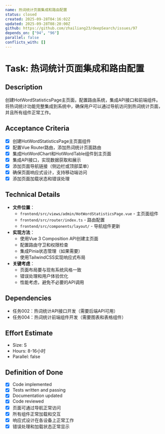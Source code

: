 ```yaml
---
name: 热词统计页面集成和路由配置
status: closed
created: 2025-09-28T04:16:02Z
updated: 2025-09-28T08:20:00Z
github: https://github.com/zhailiang23/deepSearch/issues/97
depends_on: ["94", "96"]
parallel: false
conflicts_with: []
---
```


# Task: 热词统计页面集成和路由配置

## Description
创建HotWordStatisticsPage主页面，配置路由系统，集成API接口和前端组件。将热词统计功能完整集成到系统中，确保用户可以通过导航访问到热词统计页面，并且所有组件正常工作。

## Acceptance Criteria
- [x] 创建HotWordStatisticsPage主页面组件
- [x] 配置Vue Router路由，添加热词统计页面路由
- [x] 集成HotWordChart和HotWordTable组件到主页面
- [x] 集成API接口，实现数据获取和展示
- [x] 添加页面导航链接（侧边栏或顶部菜单）
- [x] 确保页面响应式设计，支持移动端访问
- [x] 添加页面加载状态和错误处理

## Technical Details
- **文件位置**：
  - `frontend/src/views/admin/HotWordStatisticsPage.vue` - 主页面组件
  - `frontend/src/router/index.ts` - 路由配置
  - `frontend/src/components/layout/` - 导航组件更新
- **实现方法**：
  - 使用Vue 3 Composition API创建主页面
  - 配置路由守卫和权限检查
  - 集成Pinia状态管理（如果需要）
  - 使用TailwindCSS实现响应式布局
- **关键考虑**：
  - 页面布局要与现有系统风格一致
  - 错误处理和用户体验优化
  - 性能考虑，避免不必要的API调用

## Dependencies
- 任务002：热词统计API接口开发（需要后端API可用）
- 任务004：热词统计前端组件开发（需要图表和表格组件）

## Effort Estimate
- Size: S
- Hours: 8-16小时
- Parallel: false

## Definition of Done
- [x] Code implemented
- [x] Tests written and passing
- [x] Documentation updated
- [x] Code reviewed
- [x] 页面可通过导航正常访问
- [x] 所有组件正常加载和交互
- [x] 响应式设计在各设备上正常工作
- [x] 错误处理和加载状态正常显示
